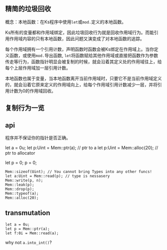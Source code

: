 ## 精简的垃圾回收

概念：本地函数：在Ks程序中使用`let`或`mod.`定义的本地函数。

Ks所有的变量都和作用域绑定，因此垃圾回收行为就是回收作用域行为。而能引用作用域内容的只有本地函数，因此问题又演变成了对本地函数的追踪。

每个作用域拥有一个引用计数，声明函数时函数会被Ks绑定在作用域上。当你定义函数，或使用`mod.`导出函数, `let`将函数赋给其他作用域或直接把函数作为参数传走等行为，函数指针明显会被复制的时候，就会沿着其定义处的作用域往上，给每个上层作用域加一层引用计数。

本地函数也属于变量，当本地函数离开当前作用域时，只要它不是当前作用域定义的，就会沿着它原来定义的作用域向上，给每个作用域引用计数减少一层，并将引用计数为0的作用域回收。

## 复制行为一览

## api

程序并不保证你的指针是否正确。

let a = 0u;
let p:Uint = Mem::ptr(a); // ptr to a
let p:Uint = Mem::alloc(20); // ptr to allocator

let p = 0;
p = 0;

```
Mem::sizeof(Uint); // You cannot bring Types into any other funcs!
let a:Uint = Mem::read(p); // type is nessasery
Mem::write(p, n);
Mem::leak(p);
Mem::drop(p);
Mem::typeof(a);
Mem::alloc(20);
```

## transmutation
```
let a = 0u;
let p = Mem::ptr(a);
let f:0i = Mem::read(a);
```
why not `a.into_int()`?